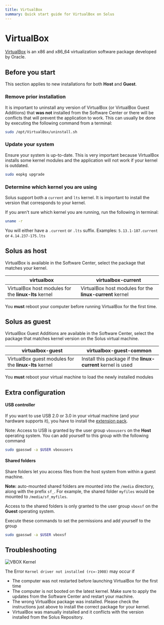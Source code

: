 ```yaml
---
title: VirtualBox
summary: Quick start guide for VirtualBox on Solus
---
```


# VirtualBox

[VirtualBox](https://www.virtualbox.org/) is an x86 and x86_64 virtualization software package developed by Oracle.

## Before you start

This section applies to new installations for both **Host** and **Guest**.

### Remove prior installation

It is important to uninstall any version of VirtualBox (or VirtualBox Guest Additions) that **was not** installed from the Software Center or there will be conflicts that will prevent the application to work.
This can usually be done by executing the following command from a terminal:

```bash
sudo /opt/VirtualBox/uninstall.sh
```

### Update your system

Ensure your system is up-to-date. This is very important because VirtualBox installs some kernel modules and the application will not work if your kernel is outdated.

```bash
sudo eopkg upgrade
```

### Determine which kernel you are using

Solus support both a `current` and `lts` kernel. It is important to install the version that corresponds to your kernel.

If you aren't sure which kernel you are running, run the following in terminal:

```bash
uname -r
```

You will either have a `.current` or `.lts` suffix. Examples: `5.13.1-187.current` or `4.14.237-175.lts`

## Solus as host

VirtualBox is available in the Software Center, select the package that matches your kernel.

| virtualbox                                           | virtualbox-current                                       |
| ---------------------------------------------------- | -------------------------------------------------------- |
| VirtualBox host modules for the **linux-lts** kernel | VirtualBox host modules for the **linux-current** kernel |

You **must** reboot your computer before running VirtualBox for the first time.

## Solus as guest

VirtualBox Guest Additions are available in the Software Center, select the package that matches kernel version on the Solus virtual machine.

| virtualbox-guest                                      | virtualbox-guest-common                                      |
| ----------------------------------------------------- | ------------------------------------------------------------ |
| VirtualBox guest modules for the **linux-lts** kernel | Install this package if the **linux-current** kernel is used |

You **must** reboot your virtual machine to load the newly installed modules

## Extra configuration

#### USB controller

If you want to use USB 2.0 or 3.0 in your virtual machine (and your hardware supports it), you have to install the [extension pack](https://www.virtualbox.org/manual/ch01.html#intro-installing).

Note: Access to USB is granted by the user group `vboxusers` on the **Host** operating system. You can add yourself to this group with the following command

```bash
sudo gpasswd -a $USER vboxusers
```

#### Shared folders

Share folders let you access files from the host system from within a guest machine.

**Note:** auto-mounted shared folders are mounted into the `/media` directory, along with the prefix `sf_`. For example, the shared folder `myfiles` would be mounted to `/media/sf_myfiles`.

Access to the shared folders is only granted to the user group `vboxsf` on the **Guest** operating system.

Execute these commands to set the permissions and add yourself to the group

```bash
sudo gpasswd -a $USER vboxsf
```

## Troubleshooting

![VBOX Kernel](./vbox-kernel.png)

The Error `Kernel driver not installed (rc=-1908)` may occur if

- The computer was not restarted before launching VirtualBox for the first time
- The computer is not booted on the latest kernel. Make sure to apply the updates from the Software Center and restart your machine.
- The wrong VirtualBox package was installed. Please check the instructions just above to install the correct package for your kernel.
- VirtualBox was manually installed and it conflicts with the version installed from the Solus Repository.
